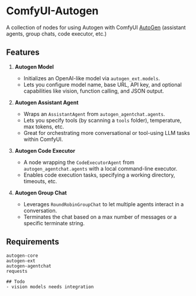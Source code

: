 # ComfyUI-Autogen
A collection of nodes for using Autogen with ComfyUI 
[AutoGen](https://github.com/microsoft/AutoGen)
(assistant agents, group chats, code executor, etc.)

## Features

1. **Autogen Model**  
   - Initializes an OpenAI-like model via `autogen_ext.models`.  
   - Lets you configure model name, base URL, API key, and optional capabilities like vision, function calling, and JSON output.

2. **Autogen Assistant Agent**  
   - Wraps an `AssistantAgent` from `autogen_agentchat.agents`.  
   - Lets you specify tools (by scanning a `tools` folder), temperature, max tokens, etc.  
   - Great for orchestrating more conversational or tool-using LLM tasks within ComfyUI.

3. **Autogen Code Executor**  
   - A node wrapping the `CodeExecutorAgent` from `autogen_agentchat.agents` with a local command-line executor.  
   - Enables code execution tasks, specifying a working directory, timeouts, etc.

4. **Autogen Group Chat**  
   - Leverages `RoundRobinGroupChat` to let multiple agents interact in a conversation.  
   - Terminates the chat based on a max number of messages or a specific terminate string.

## Requirements

```text
autogen-core
autogen-ext
autogen-agentchat
requests

## Todo
- vision models needs integration
